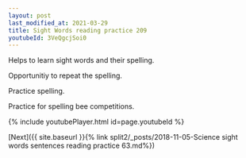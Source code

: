 ```yaml
---
layout: post
last_modified_at: 2021-03-29
title: Sight Words reading practice 209
youtubeId: 3VeQgcjSoi0
---
```

 
 
Helps to learn sight words and their spelling.

Opportunitiy to repeat the spelling. 

Practice spelling. 
 
Practice for spelling bee competitions. 
 
{% include youtubePlayer.html id=page.youtubeId %}
 
 

[Next]({{ site.baseurl }}{% link  split2/_posts/2018-11-05-Science sight words sentences reading practice 63.md%})
 
